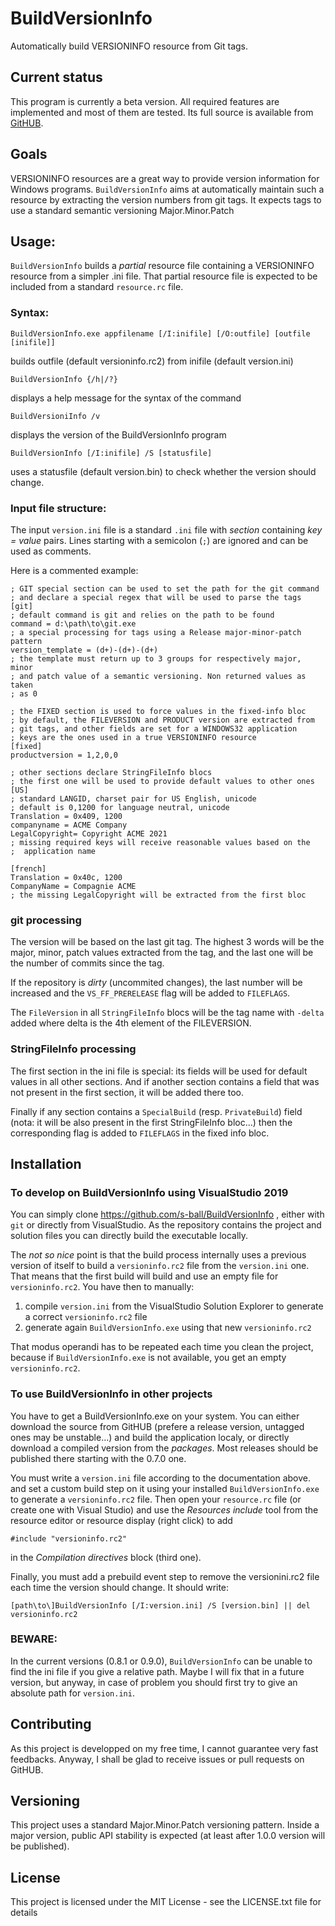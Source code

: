 # BuildVersionInfo
Automatically build VERSIONINFO resource from Git tags.

## Current status

This program is currently a beta version. All required features are
implemented and most of them are tested.
Its full source is available from [GitHUB](https://github.com/s-ball/BuildVersionInfo).

## Goals

VERSIONINFO resources are a great way to provide version information for Windows programs. `BuildVersionInfo` aims at
automatically maintain such a resource by extracting the version numbers from git tags.
It expects tags to use a standard semantic versioning Major.Minor.Patch

## Usage:

`BuildVersionInfo` builds a *partial* resource file containing a VERSIONINFO
resource from a simpler .ini file. That partial resource file is expected to
be included from a standard `resource.rc` file.

### Syntax:

    BuildVersionInfo.exe appfilename [/I:inifile] [/O:outfile] [outfile [inifile]]

builds outfile (default versioninfo.rc2) from inifile (default version.ini)

    BuildVersionInfo {/h|/?}

displays a help message for the syntax of the command

    BuildVersioniInfo /v

displays the version of the BuildVersionInfo program

    BuildVersionInfo [/I:inifile] /S [statusfile]

uses a statusfile (default version.bin) to check whether the version should
change.

### Input file structure:

The input `version.ini` file is a standard `.ini` file with *section*
containing *key = value* pairs. Lines starting with a semicolon (`;`) are
ignored and can be used as comments.

Here is a commented example:

    ; GIT special section can be used to set the path for the git command
    ; and declare a special regex that will be used to parse the tags
    [git]
    ; default command is git and relies on the path to be found
    command = d:\path\to\git.exe
    ; a special processing for tags using a Release major-minor-patch pattern
    version_template = (d+)-(d+)-(d+)
    ; the template must return up to 3 groups for respectively major, minor
    ; and patch value of a semantic versioning. Non returned values as taken
    ; as 0

    ; the FIXED section is used to force values in the fixed-info bloc
    ; by default, the FILEVERSION and PRODUCT version are extracted from
    ; git tags, and other fields are set for a WINDOWS32 application
    ; keys are the ones used in a true VERSIONINFO resource
    [fixed]
    productversion = 1,2,0,0

    ; other sections declare StringFileInfo blocs
    ; the first one will be used to provide default values to other ones
    [US]
    ; standard LANGID, charset pair for US English, unicode
    ; default is 0,1200 for language neutral, unicode
    Translation = 0x409, 1200
    companyname = ACME Company
    LegalCopyright= Copyright ACME 2021
    ; missing required keys will receive reasonable values based on the
    ;  application name

    [french]
    Translation = 0x40c, 1200
    CompanyName = Compagnie ACME
    ; the missing LegalCopyright will be extracted from the first bloc

### git processing

The version will be based on the last git tag. The highest 3 words will
be the major, minor, patch values extracted from the tag, and the last
one will be the number of commits since the tag.

If the repository is *dirty* (uncommited changes), the last number will
be increased and the `VS_FF_PRERELEASE` flag will be added to `FILEFLAGS`.

The `FileVersion` in all `StringFileInfo` blocs will be the tag name with
`-delta` added where delta is the 4th element of the FILEVERSION.

### StringFileInfo processing

The first section in the ini file is special: its fields will be used for
default values in all other sections. And if another section contains a
field that was not present in the first section, it will be added there
too.

Finally if any section contains a `SpecialBuild` (resp. `PrivateBuild`)
field (nota: it will be also present in the first StringFileInfo bloc...)
then the corresponding flag is added to `FILEFLAGS` in the fixed info bloc.

## Installation

### To develop on BuildVersionInfo using VisualStudio 2019

You can simply clone https://github.com/s-ball/BuildVersionInfo , either
with `git` or directly from VisualStudio. As the repository contains the
project and solution files you can directly build the executable locally.

The *not so nice* point is that the build process internally uses a previous
version of itself to build a `versioninfo.rc2` file from the `version.ini`
one. That means that the first build will build and use an empty file for
`versioninfo.rc2`. You have then to manually:

1. compile `version.ini` from the VisualStudio Solution Explorer to generate
a correct `versioninfo.rc2` file
2. generate again `BuildVersionInfo.exe` using that new `versioninfo.rc2`

That modus operandi has to be repeated each time you clean the project,
because if `BuildVersionInfo.exe` is not available, you get an empty
`versioninfo.rc2`.

### To use BuildVersionInfo in other projects

You have to get a BuildVersionInfo.exe on your system. You can either
download the source from GitHUB (prefere a release version, untagged
ones may be unstable...) and build the application localy, or directly
download a compiled version from the *packages*. Most releases should be
published there starting with the 0.7.0 one.

You must write a `version.ini` file according to the documentation above.
and set a custom build step on it using your installed `BuildVersionInfo.exe`
to generate a `versioninfo.rc2` file. Then open your `resource.rc` file (or
create one with Visual Studio) and use the *Resources include* tool from the
resource editor or resource display (right click) to add

    #include "versioninfo.rc2"

in the *Compilation directives* block (third one).

Finally, you must add a prebuild event step to remove the versionini.rc2
file each time the version should change. It should write:

    [path\to\]BuildVersionInfo [/I:version.ini] /S [version.bin] || del versioninfo.rc2

### BEWARE:

In the current versions (0.8.1 or 0.9.0), `BuildVersionInfo` can be unable to
find the ini file if you give a relative path. Maybe I will fix that in a 
future version, but anyway, in case of problem you should first
try to give an absolute path for `version.ini`.

## Contributing

As this project is developped on my free time, I cannot guarantee very fast feedbacks. Anyway, I shall be glad to receive issues or pull requests on GitHUB. 

## Versioning

This project uses a standard Major.Minor.Patch versioning pattern. Inside a major version, public API stability is expected (at least after 1.0.0 version will be published).

## License

This project is licensed under the MIT License - see the LICENSE.txt file for details
